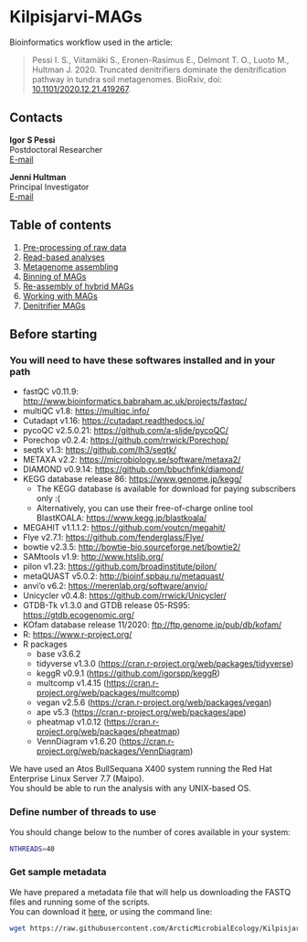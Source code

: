 # Kilpisjarvi-MAGs

Bioinformatics workflow used in the article:

> Pessi I. S.,  Viitamäki S., Eronen-Rasimus E., Delmont T. O., Luoto M., Hultman J. 2020. Truncated denitrifiers dominate the denitrification pathway in tundra soil metagenomes. BioRxiv, doi: [10.1101/2020.12.21.419267](https://doi.org/10.1101/2020.12.21.419267).

## Contacts

**Igor S Pessi**  
Postdoctoral Researcher  
[E-mail](mailto:igor.pessi@helsinki.fi)

**Jenni Hultman**  
Principal Investigator  
[E-mail](mailto:jenni.hultman@helsinki.fi)

## Table of contents

1. [Pre-processing of raw data](https://github.com/ArcticMicrobialEcology/Kilpisjarvi-MAGs/blob/main/01-pre-processing.md)
2. [Read-based analyses](https://github.com/ArcticMicrobialEcology/Kilpisjarvi-MAGs/blob/main/02-read-based.md)
3. [Metagenome assembling](https://github.com/ArcticMicrobialEcology/Kilpisjarvi-MAGs/blob/main/03-assembling.md)
4. [Binning of MAGs](https://github.com/ArcticMicrobialEcology/Kilpisjarvi-MAGs/blob/main/04-MAG-binning.md)
5. [Re-assembly of hybrid MAGs](https://github.com/ArcticMicrobialEcology/Kilpisjarvi-MAGs/blob/main/05-hybrid-assembling.md)
6. [Working with MAGs](https://github.com/ArcticMicrobialEcology/Kilpisjarvi-MAGs/blob/main/06-working-with-MAGs.md)
7. [Denitrifier MAGs](https://github.com/ArcticMicrobialEcology/Kilpisjarvi-MAGs/blob/main/07-denitrifier-MAGs.md)

## Before starting

### You will need to have these softwares installed and in your path

* fastQC v0.11.9: http://www.bioinformatics.babraham.ac.uk/projects/fastqc/
* multiQC v1.8: https://multiqc.info/
* Cutadapt v1.16: https://cutadapt.readthedocs.io/
* pycoQC v2.5.0.21: https://github.com/a-slide/pycoQC/
* Porechop v0.2.4: https://github.com/rrwick/Porechop/
* seqtk v1.3: https://github.com/lh3/seqtk/
* METAXA v2.2: https://microbiology.se/software/metaxa2/
* DIAMOND v0.9.14: https://github.com/bbuchfink/diamond/
* KEGG database release 86: https://www.genome.jp/kegg/
  * The KEGG database is available for download for paying subscribers only :(
  * Alternatively, you can use their free-of-charge online tool BlastKOALA: https://www.kegg.jp/blastkoala/
* MEGAHIT v1.1.1.2: https://github.com/voutcn/megahit/
* Flye v2.7.1: https://github.com/fenderglass/Flye/
* bowtie v2.3.5: http://bowtie-bio.sourceforge.net/bowtie2/
* SAMtools v1.9: http://www.htslib.org/
* pilon v1.23: https://github.com/broadinstitute/pilon/
* metaQUAST v5.0.2: http://bioinf.spbau.ru/metaquast/
* anvi’o v6.2: https://merenlab.org/software/anvio/
* Unicycler v0.4.8: https://github.com/rrwick/Unicycler/
* GTDB-Tk v1.3.0 and GTDB release 05-RS95: https://gtdb.ecogenomic.org/
* KOfam database release 11/2020: ftp://ftp.genome.jp/pub/db/kofam/
* R: https://www.r-project.org/
* R packages
  * base v3.6.2
  * tidyverse v1.3.0 (https://cran.r-project.org/web/packages/tidyverse)
  * keggR v0.9.1 (https://github.com/igorspp/keggR)
  * multcomp v1.4.15 (https://cran.r-project.org/web/packages/multcomp)
  * vegan v2.5.6 (https://cran.r-project.org/web/packages/vegan)
  * ape v5.3 (https://cran.r-project.org/web/packages/ape)
  * pheatmap v1.0.12 (https://cran.r-project.org/web/packages/pheatmap)
  * VennDiagram v1.6.20 (https://cran.r-project.org/web/packages/VennDiagram)

We have used an Atos BullSequana X400 system running the Red Hat Enterprise Linux Server 7.7 (Maipo).  
You should be able to run the analysis with any UNIX-based OS.

### Define number of threads to use

You should change below to the number of cores available in your system:

```bash
NTHREADS=40
```

### Get sample metadata

We have prepared a metadata file that will help us downloading the FASTQ files and running some of the scripts.  
You can download it [here](https://raw.githubusercontent.com/ArcticMicrobialEcology/Kilpisjarvi-MAGs/main/sample_metadata.tsv), or using the command line:

```bash
wget https://raw.githubusercontent.com/ArcticMicrobialEcology/Kilpisjarvi-MAGs/main/sample_metadata.tsv
```
